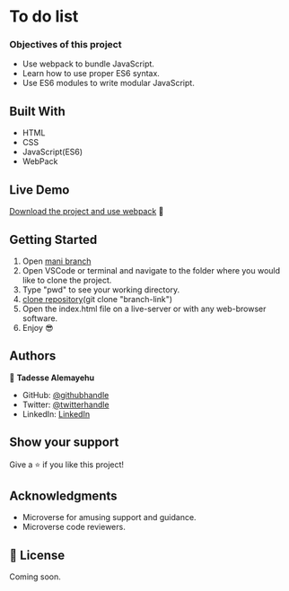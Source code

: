 # To do list 

### Objectives of this project
- Use webpack to bundle JavaScript.
- Learn how to use proper ES6 syntax.
- Use ES6 modules to write modular JavaScript.

## Built With

- HTML
- CSS 
- JavaScript(ES6)
- WebPack

## Live Demo

[Download the project and use webpack](https://github.com/Tadesse-Alemayehu/To-Do-list/tree/list-structure) 🙂


## Getting Started

1. Open [mani branch](https://github.com/Tadesse-Alemayehu/To-Do-list) 
2. Open VSCode or terminal and navigate to the folder where you would like to clone the project.
3. Type "pwd" to see your working directory.
4. [clone repository](git@github.com:Tadesse-Alemayehu/To-Do-list)(git clone "branch-link")
5. Open the index.html file on a live-server or with any web-browser software. 
6. Enjoy 😎

## Authors

👤 **Tadesse Alemayehu**

- GitHub: [@githubhandle](https://github.com/Tadesse-Alemayehu) 
- Twitter: [@twitterhandle](https://twitter.com/TadesseWebDev)
- LinkedIn: [LinkedIn](https://www.linkedin.com/in/tadesse-alemayehu-60141a221/)

## Show your support

Give a ⭐️ if you like this project!
## Acknowledgments

- Microverse for amusing support and guidance.
- Microverse code reviewers.

## 📝 License

Coming soon.
